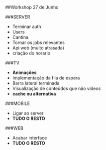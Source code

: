 ##Workshop 27 de Junho

###SERVER

+ Terminar auth
+ Users
+ Cantina
+ Tornar os jobs relevantes
+ Api web (muito atrasada)
+ criação do horario

###TV

+ **Animações**
+ Implementação da fila de espera
+ Barra lateral terminada
+ Visualização de conteúdos que não videos
+ **cache ou alternativa**

###MOBILE

+ Ligar ao server
+ **TUDO O RESTO**

###WEB

+ Acabar interface
+ **TUDO O RESTO**

